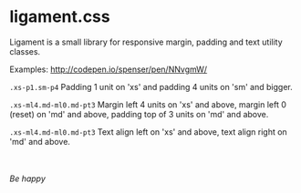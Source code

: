# ligament.css
Ligament is a small library for responsive margin, padding and text utility classes.

Examples: http://codepen.io/spenser/pen/NNvgmW/


<code>.xs-p1.sm-p4</code>
Padding 1 unit on 'xs' and padding 4 units on 'sm' and bigger.




<code>.xs-ml4.md-ml0.md-pt3</code>
Margin left 4 units on 'xs' and above, margin left 0 (reset) on 'md' and above, padding top of 3 units on 'md' and above.


<code>.xs-ml4.md-ml0.md-pt3</code>
Text align left on 'xs' and above, text align right on 'md' and above.

<br><br>
<i>Be happy</i>

